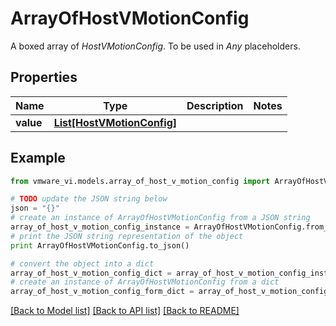 # ArrayOfHostVMotionConfig

A boxed array of *HostVMotionConfig*. To be used in *Any* placeholders. 

## Properties
Name | Type | Description | Notes
------------ | ------------- | ------------- | -------------
**value** | [**List[HostVMotionConfig]**](HostVMotionConfig.md) |  | 

## Example

```python
from vmware_vi.models.array_of_host_v_motion_config import ArrayOfHostVMotionConfig

# TODO update the JSON string below
json = "{}"
# create an instance of ArrayOfHostVMotionConfig from a JSON string
array_of_host_v_motion_config_instance = ArrayOfHostVMotionConfig.from_json(json)
# print the JSON string representation of the object
print ArrayOfHostVMotionConfig.to_json()

# convert the object into a dict
array_of_host_v_motion_config_dict = array_of_host_v_motion_config_instance.to_dict()
# create an instance of ArrayOfHostVMotionConfig from a dict
array_of_host_v_motion_config_form_dict = array_of_host_v_motion_config.from_dict(array_of_host_v_motion_config_dict)
```
[[Back to Model list]](../README.md#documentation-for-models) [[Back to API list]](../README.md#documentation-for-api-endpoints) [[Back to README]](../README.md)


